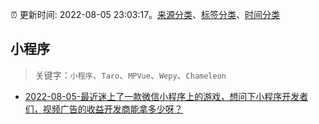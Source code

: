 :alarm_clock: 更新时间: 2022-08-05 23:03:17。[来源分类](../README.md)、[标签分类](../TAGS.md)、[时间分类](../TIMELINE.md)

## 小程序


> 关键字：`小程序`、`Taro`、`MPVue`、`Wepy`、`Chameleon`



- [2022-08-05-最近迷上了一款微信小程序上的游戏，想问下小程序开发者们，视频广告的收益开发商能拿多少呀？](https://www.v2ex.com/t/871003) 
